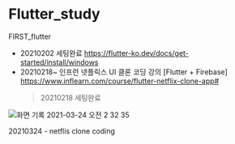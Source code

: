 # Flutter_study
FIRST_flutter 

- 20210202 세팅완료 https://flutter-ko.dev/docs/get-started/install/windows
- 20210218~ 인프런 넷플릭스 UI 클론 코딩 강의 [Flutter + Firebase]
  https://www.inflearn.com/course/flutter-netflix-clone-app#
  >20210218 세팅완료

![화면 기록 2021-03-24 오전 2 32 35](https://user-images.githubusercontent.com/48319693/112191467-64687280-8c49-11eb-907e-6b0ec94bf267.gif)

20210324 - netflis clone coding
